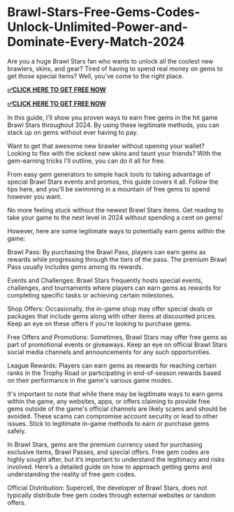 # Brawl-Stars-Free-Gems-Codes-Unlock-Unlimited-Power-and-Dominate-Every-Match-2024

Are you a huge Brawl Stars fan who wants to unlock all the coolest new brawlers, skins, and gear? Tired of having to spend real money on gems to get those special items? Well, you've come to the right place.

**[✅CLICK HERE TO GET FREE NOW](https://millenniumit.xyz/brawl)**

**[✅CLICK HERE TO GET FREE NOW](https://millenniumit.xyz/brawl)**


In this guide, I'll show you proven ways to earn free gems in the hit game Brawl Stars throughout 2024. By using these legitimate methods, you can stack up on gems without ever having to pay.

Want to get that awesome new brawler without opening your wallet? Looking to flex with the sickest new skins and taunt your friends? With the gem-earning tricks I'll outline, you can do it all for free.

From easy gem generators to simple hack tools to taking advantage of special Brawl Stars events and promos, this guide covers it all. Follow the tips here, and you'll be swimming in a mountain of free gems to spend however you want.

No more feeling stuck without the newest Brawl Stars items. Get reading to take your game to the next level in 2024 without spending a cent on gems!

However, here are some legitimate ways to potentially earn gems within the game:

Brawl Pass: By purchasing the Brawl Pass, players can earn gems as rewards while progressing through the tiers of the pass. The premium Brawl Pass usually includes gems among its rewards.

Events and Challenges: Brawl Stars frequently hosts special events, challenges, and tournaments where players can earn gems as rewards for completing specific tasks or achieving certain milestones.

Shop Offers: Occasionally, the in-game shop may offer special deals or packages that include gems along with other items at discounted prices. Keep an eye on these offers if you're looking to purchase gems.

Free Offers and Promotions: Sometimes, Brawl Stars may offer free gems as part of promotional events or giveaways. Keep an eye on official Brawl Stars social media channels and announcements for any such opportunities.

League Rewards: Players can earn gems as rewards for reaching certain ranks in the Trophy Road or participating in end-of-season rewards based on their performance in the game's various game modes.

It's important to note that while there may be legitimate ways to earn gems within the game, any websites, apps, or offers claiming to provide free gems outside of the game's official channels are likely scams and should be avoided. These scams can compromise account security or lead to other issues. Stick to legitimate in-game methods to earn or purchase gems safely.

In Brawl Stars, gems are the premium currency used for purchasing exclusive items, Brawl Passes, and special offers. Free gem codes are highly sought after, but it’s important to understand the legitimacy and risks involved. Here’s a detailed guide on how to approach getting gems and understanding the reality of free gem codes.

Official Distribution: Supercell, the developer of Brawl Stars, does not typically distribute free gem codes through external websites or random offers.
